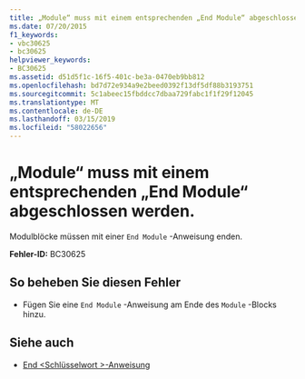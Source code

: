 ```yaml
---
title: „Module“ muss mit einem entsprechenden „End Module“ abgeschlossen werden.
ms.date: 07/20/2015
f1_keywords:
- vbc30625
- bc30625
helpviewer_keywords:
- BC30625
ms.assetid: d51d5f1c-16f5-401c-be3a-0470eb9bb812
ms.openlocfilehash: bd7d72e934a9e2beed0392f13df5df88b3193751
ms.sourcegitcommit: 5c1abeec15fbddcc7dbaa729fabc1f1f29f12045
ms.translationtype: MT
ms.contentlocale: de-DE
ms.lasthandoff: 03/15/2019
ms.locfileid: "58022656"
---
```

# <a name="module-statement-must-end-with-a-matching-end-module"></a>„Module“ muss mit einem entsprechenden „End Module“ abgeschlossen werden.
Modulblöcke müssen mit einer `End Module` -Anweisung enden.  
  
 **Fehler-ID:** BC30625  
  
## <a name="to-correct-this-error"></a>So beheben Sie diesen Fehler  
  
-   Fügen Sie eine `End Module` -Anweisung am Ende des `Module` -Blocks hinzu.  
  
## <a name="see-also"></a>Siehe auch

- [End \<Schlüsselwort >-Anweisung](../../visual-basic/language-reference/statements/end-keyword-statement.md)
